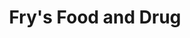 ---
title: "Fry's Food and Drug"
url: /phoenix/frys-food-and-drug-north-cave-creek-road/
shop: Supermarkt
---